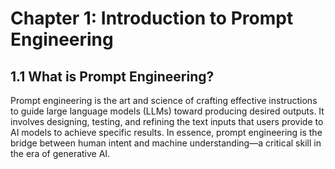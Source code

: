 # Chapter 1: Introduction to Prompt Engineering

## 1.1 What is Prompt Engineering?

Prompt engineering is the art and science of crafting effective instructions to guide large language models (LLMs) toward producing desired outputs. It involves designing, testing, and refining the text inputs that users provide to AI models to achieve specific results. In essence, prompt engineering is the bridge between human intent and machine understanding—a critical skill in the era of generative AI.
